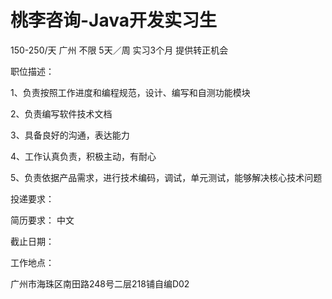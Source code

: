 # 桃李咨询-Java开发实习生

150-250/天 广州 不限 5天／周 实习3个月 提供转正机会

职位描述：

1、负责按照工作进度和编程规范，设计、编写和自测功能模块

2、负责编写软件技术文档

3、具备良好的沟通，表达能力

4、工作认真负责，积极主动，有耐心

5、负责依据产品需求，进行技术编码，调试，单元测试，能够解决核心技术问题

投递要求：

简历要求： 中文

截止日期：

工作地点：

广州市海珠区南田路248号二层218铺自编D02